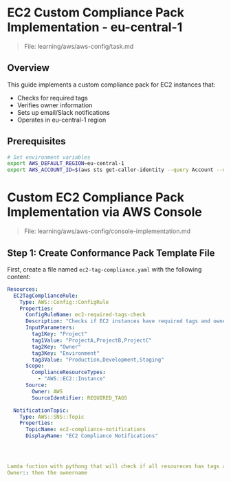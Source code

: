 # EC2 Custom Compliance Pack Implementation - eu-central-1
> File: learning/aws/aws-config/task.md

## Overview
This guide implements a custom compliance pack for EC2 instances that:
- Checks for required tags
- Verifies owner information
- Sets up email/Slack notifications
- Operates in eu-central-1 region

## Prerequisites
```bash
# Set environment variables
export AWS_DEFAULT_REGION=eu-central-1
export AWS_ACCOUNT_ID=$(aws sts get-caller-identity --query Account --output text)
```

# Custom EC2 Compliance Pack Implementation via AWS Console
> File: learning/aws/aws-config/console-implementation.md

## Step 1: Create Conformance Pack Template File

First, create a file named `ec2-tag-compliance.yaml` with the following content:

```yaml
Resources:
  EC2TagComplianceRule:
    Type: AWS::Config::ConfigRule
    Properties:
      ConfigRuleName: ec2-required-tags-check
      Description: "Checks if EC2 instances have required tags and owner information"
      InputParameters:
        tag1Key: "Project"
        tag1Value: "ProjectA,ProjectB,ProjectC"
        tag2Key: "Owner"
        tag3Key: "Environment"
        tag3Value: "Production,Development,Staging"
      Scope:
        ComplianceResourceTypes:
          - "AWS::EC2::Instance"
      Source:
        Owner: AWS
        SourceIdentifier: REQUIRED_TAGS

  NotificationTopic:
    Type: AWS::SNS::Topic
    Properties:
      TopicName: ec2-compliance-notifications
      DisplayName: "EC2 Compliance Notifications"




Lamda fuction with pythong that will check if all resoureces has tags and if not it will create that tag with the owner
Owner:: then the ownername